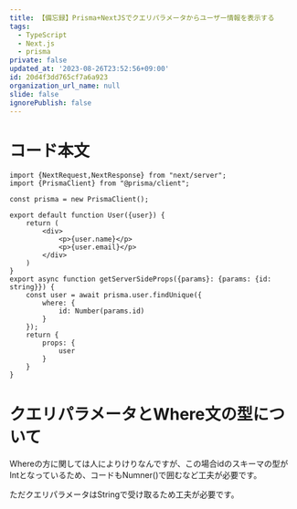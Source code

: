 ```yaml
---
title: 【備忘録】Prisma+NextJSでクエリパラメータからユーザー情報を表示する
tags:
  - TypeScript
  - Next.js
  - prisma
private: false
updated_at: '2023-08-26T23:52:56+09:00'
id: 20d4f3dd765cf7a6a923
organization_url_name: null
slide: false
ignorePublish: false
---
```

# コード本文

```tsx
import {NextRequest,NextResponse} from "next/server";
import {PrismaClient} from "@prisma/client";

const prisma = new PrismaClient();

export default function User({user}) {
    return (
        <div>
            <p>{user.name}</p>
            <p>{user.email}</p>
        </div>
    )
}
export async function getServerSideProps({params}: {params: {id: string}}) {
    const user = await prisma.user.findUnique({
        where: {
            id: Number(params.id)
        }
    });
    return {
        props: {
            user
        }
    }
}

```

# クエリパラメータとWhere文の型について

Whereの方に関しては人によりけりなんですが、この場合idのスキーマの型がIntとなっているため、コードもNumner()で囲むなど工夫が必要です。

ただクエリパラメータはStringで受け取るため工夫が必要です。
